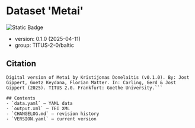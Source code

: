 # Dataset 'Metai'

![Static Badge](https://img.shields.io/badge/TEI_validation-passing-green)

* version: 0.1.0 (2025-04-11)
* group: TITUS-2-0/baltic

## Citation
```
Digital version of Metai by Kristijonas Donelaitis (v0.1.0). By: Jost Gippert, Goetz Keydana, Florian Matter. In: Carling, Gerd & Jost Gippert (2025). TITUS 2.0. Frankfurt: Goethe University.```

## Contents
- `data.yaml` — YAML data
- `output.xml` — TEI XML
- `CHANGELOG.md` — revision history
- `VERSION.yaml` — current version
